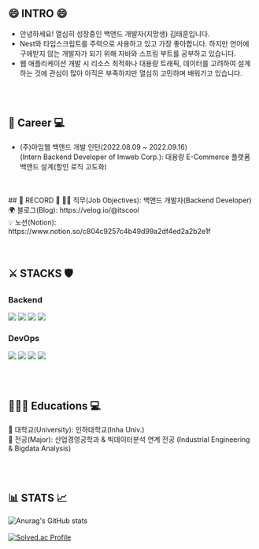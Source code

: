 ## 😄 INTRO 😄
- 안녕하세요! 열심히 성장중인 백앤드 개발자(지망생) 김태훈입니다. 
- Nest와 타입스크립트를 주력으로 사용하고 있고 가장 좋아합니다. 하지만 언어에 구애받지 않는 개발자가 되기 위해 자바와 스프링 부트를 공부하고 있습니다.  
- 웹 애플리케이션 개발 시 리소스 최적화나 대용량 트래픽, 데이터를 고려하여 설계하는 것에 관심이 많아 아직은 부족하지만 열심히 고민하며 배워가고 있습니다. 
</br>
</br>

## 🏢 Career 💻
- (주)아임웹 백앤드 개발 인턴(2022.08.09 ~ 2022.09.16) </br>
(Intern Backend Developer of Imweb Corp.): 대용량 E-Commerce 플랫폼 백앤드 설계(할인 로직 고도화) </br>

</br>
</br>
## 🪪 RECORD 📨
 🥷🏻 직무(Job Objectives): 백앤드 개발자(Backend Developer)</br>
 🌍 블로그(Blog): https://velog.io/@itscool</br>
 💡 노션(Notion): https://www.notion.so/c804c9257c4b49d99a2df4ed2a2b2e1f</br>
 
</br>
</br>

## ⚔️ STACKS 🛡

### Backend
<a href="https://www.typescriptlang.org/" target="_blank"><img src="https://img.shields.io/badge/TypeScript-3178C6?style=flat-square&logo=typescript&logoColor=white"/></a>
<a href="https://www.typescriptlang.org/" target="_blank"><img src="https://img.shields.io/badge/nodejs-339933?style=flat-square&logo=Node.js&logoColor=white"/></a>
<a href="https://www.typescriptlang.org/" target="_blank"><img src="https://img.shields.io/badge/nestJS-E0234E?style=flat-square&logo=nestJS&logoColor=white"/></a>
<a href="https://www.typescriptlang.org/" target="_blank"><img src="https://img.shields.io/badge/express-000000?style=flat-square&logo=express&logoColor=white"/></a>


### DevOps
<a href="https://www.typescriptlang.org/" target="_blank"><img src="https://img.shields.io/badge/Amazon EC2-FF9900?style=flat-square&logo=Amazon EC2&logoColor=white"/></a>
<a href="https://www.typescriptlang.org/" target="_blank"><img src="https://img.shields.io/badge/MySQL-4479A1?style=flat-square&logo=mySQL&logoColor=white"/></a>
<a href="https://www.typescriptlang.org/" target="_blank"><img src="https://img.shields.io/badge/MongoDB-47A248?style=flat-square&logo=MongoDB&logoColor=white"/></a>
<a href="https://www.typescriptlang.org/" target="_blank"><img src="https://img.shields.io/badge/MongoDB-47A248?style=flat-square&logo=MongoDB&logoColor=white"/></a>

</br>
</br>


## 🧑🏻‍💻 Educations 💻
 🏫 대학교(University): 인하대학교(Inha Univ.)</br>
 📖 전공(Major): 산업경영공학과 & 빅데이터분석 연계 전공 (Industrial Engineering & Bigdata Analysis)</br>


</br>
</br>

## 📊 STATS 📈

![Anurag's GitHub stats](https://github-readme-stats.vercel.app/api?username=kth5954&show_icons=true&theme=tokyonight)
</br>
</br>
[![Solved.ac Profile](http://mazassumnida.wtf/api/v2/generate_badge?boj=kth5954)](https://solved.ac/kth5954/)


